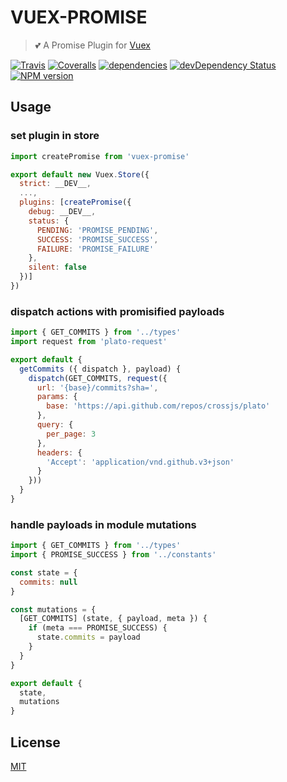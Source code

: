 # VUEX-PROMISE

> :two_hearts: A Promise Plugin for [Vuex](https://github.com/vuejs/vuex)

[![Travis](https://img.shields.io/travis/crossjs/vuex-promise.svg?style=flat-square)](https://travis-ci.org/crossjs/vuex-promise)
[![Coveralls](https://img.shields.io/coveralls/crossjs/vuex-promise.svg?style=flat-square)](https://coveralls.io/github/crossjs/vuex-promise)
[![dependencies](https://david-dm.org/crossjs/vuex-promise.svg?style=flat-square)](https://david-dm.org/crossjs/vuex-promise)
[![devDependency Status](https://david-dm.org/crossjs/vuex-promise/dev-status.svg?style=flat-square)](https://david-dm.org/crossjs/vuex-promise#info=devDependencies)
[![NPM version](https://img.shields.io/npm/v/vuex-promise.svg?style=flat-square)](https://npmjs.org/package/vuex-promise)

## Usage

### set plugin in store

``` js
import createPromise from 'vuex-promise'

export default new Vuex.Store({
  strict: __DEV__,
  ...,
  plugins: [createPromise({
    debug: __DEV__,
    status: {
      PENDING: 'PROMISE_PENDING',
      SUCCESS: 'PROMISE_SUCCESS',
      FAILURE: 'PROMISE_FAILURE'
    },
    silent: false
  })]
})
```

### dispatch actions with promisified payloads

``` js
import { GET_COMMITS } from '../types'
import request from 'plato-request'

export default {
  getCommits ({ dispatch }, payload) {
    dispatch(GET_COMMITS, request({
      url: '{base}/commits?sha=',
      params: {
        base: 'https://api.github.com/repos/crossjs/plato'
      },
      query: {
        per_page: 3
      },
      headers: {
        'Accept': 'application/vnd.github.v3+json'
      }
    }))
  }
}
```

### handle payloads in module mutations

``` js
import { GET_COMMITS } from '../types'
import { PROMISE_SUCCESS } from '../constants'

const state = {
  commits: null
}

const mutations = {
  [GET_COMMITS] (state, { payload, meta }) {
    if (meta === PROMISE_SUCCESS) {
      state.commits = payload
    }
  }
}

export default {
  state,
  mutations
}
```

## License

[MIT](http://opensource.org/licenses/MIT)

